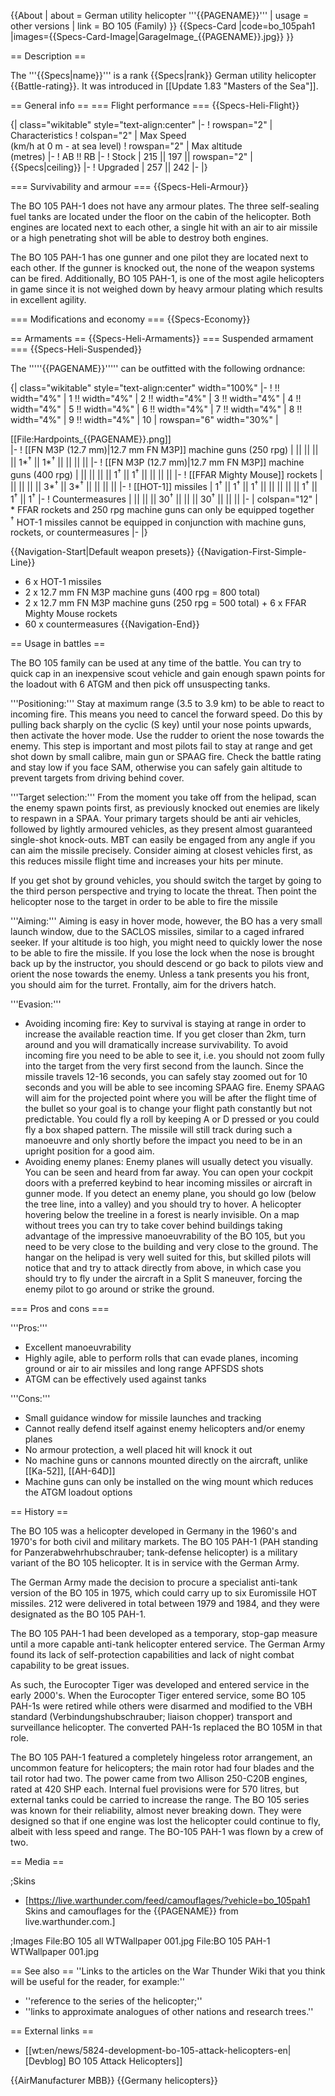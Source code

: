 {{About
| about = German utility helicopter '''{{PAGENAME}}'''
| usage = other versions
| link = BO 105 (Family)
}}
{{Specs-Card
|code=bo_105pah1
|images={{Specs-Card-Image|GarageImage_{{PAGENAME}}.jpg}}
}}

== Description ==
<!-- ''In the description, the first part should be about the history of and the creation and combat usage of the helicopter, as well as its key features. In the second part, tell the reader about the helicopter in the game. Insert a screenshot of the vehicle, so that if the novice player does not remember the vehicle by name, he will immediately understand what kind of vehicle the article is talking about.'' -->
The '''{{Specs|name}}''' is a rank {{Specs|rank}} German utility helicopter {{Battle-rating}}. It was introduced in [[Update 1.83 "Masters of the Sea"]].

== General info ==
=== Flight performance ===
{{Specs-Heli-Flight}}
<!-- ''Describe how the helicopter behaves in the air. Speed, manoeuvrability, acceleration and allowable loads - these are the most important characteristics of the vehicle.'' -->

{| class="wikitable" style="text-align:center"
|-
! rowspan="2" | Characteristics
! colspan="2" | Max Speed<br>(km/h at 0 m - at sea level)
! rowspan="2" | Max altitude<br>(metres)
|-
! AB !! RB
|-
! Stock
| 215 || 197 || rowspan="2" | {{Specs|ceiling}}
|-
! Upgraded
| 257 || 242
|-
|}

=== Survivability and armour ===
{{Specs-Heli-Armour}}
<!-- ''Examine the survivability of the helicopter. Note how vulnerable the structure is and how secure the pilot is, whether the fuel tanks are armoured, etc. Describe the armour, if there is any, and also mention the vulnerability of other critical systems.'' -->

The BO 105 PAH-1 does not have any armour plates. The three self-sealing fuel tanks are located under the floor on the cabin of the helicopter. Both engines are located next to each other, a single hit with an air to air missile or a high penetrating shot will be able to destroy both engines.

The BO 105 PAH-1 has one gunner and one pilot they are located next to each other. If the gunner is knocked out, the none of the weapon systems can be fired. Additionally, BO 105 PAH-1, is one of the most agile helicopters in game since it is not weighed down by heavy armour plating which results in excellent agility.

=== Modifications and economy ===
{{Specs-Economy}}

== Armaments ==
{{Specs-Heli-Armaments}}
=== Suspended armament ===
{{Specs-Heli-Suspended}}
<!-- ''Describe the helicopter's suspended armament: additional cannons under the winglets, any bombs, and rockets. Since any helicopter is essentially only a platform for suspended weaponry, this section is significant and deserves your special attention. If there is no suspended weaponry remove this subsection.'' -->

The '''''{{PAGENAME}}''''' can be outfitted with the following ordnance:

{| class="wikitable" style="text-align:center" width="100%"
|-
! !! width="4%" | 1 !! width="4%" | 2 !! width="4%" | 3 !! width="4%" | 4 !! width="4%" | 5 !! width="4%" | 6 !! width="4%" | 7 !! width="4%" | 8 !! width="4%" | 9 !! width="4%" | 10
| rowspan="6" width="30%" | <div class="ttx-image">[[File:Hardpoints_{{PAGENAME}}.png]]</div>
|-
! [[FN M3P (12.7 mm)|12.7 mm FN M3P]] machine guns (250 rpg)
| || || || || 1*<sup>†</sup> || 1*<sup>†</sup> || || || ||
|-
! [[FN M3P (12.7 mm)|12.7 mm FN M3P]] machine guns (400 rpg)
| || || || || 1<sup>†</sup> || 1<sup>†</sup> || || || ||
|-
! [[FFAR Mighty Mouse]] rockets
| || || || || 3*<sup>†</sup> || 3*<sup>†</sup> || || || ||
|-
! [[HOT-1]] missiles
| 1<sup>†</sup> || 1<sup>†</sup> || 1<sup>†</sup> || || || || || 1<sup>†</sup> || 1<sup>†</sup> || 1<sup>†</sup>
|-
! Countermeasures
| || || || 30<sup>†</sup> || || || 30<sup>†</sup> || || ||
|-
| colspan="12" | * FFAR rockets and 250 rpg machine guns can only be equipped together <br> <sup>†</sup> HOT-1 missiles cannot be equipped in conjunction with machine guns, rockets, or countermeasures
|-
|}

{{Navigation-Start|Default weapon presets}}
{{Navigation-First-Simple-Line}}
* 6 x HOT-1 missiles
* 2 x 12.7 mm FN M3P machine guns (400 rpg = 800 total)
* 2 x 12.7 mm FN M3P machine guns (250 rpg = 500 total) + 6 x FFAR Mighty Mouse rockets
* 60 x countermeasures
{{Navigation-End}}

== Usage in battles ==
<!-- ''Describe the tactics of playing in a helicopter, the features of using the helicopter in a team and advice on tactics. Refrain from creating a "guide" - do not impose a single point of view, but instead, give the reader food for thought. Examine the most dangerous enemies and give recommendations on fighting them. If necessary, note the specifics of the game in different modes (AB, RB, SB).'' -->
The BO 105 family can be used at any time of the battle. You can try to quick cap in an inexpensive scout vehicle and gain enough spawn points for the loadout with 6 ATGM and then pick off unsuspecting tanks.

'''Positioning:''' Stay at maximum range (3.5 to 3.9 km) to be able to react to incoming fire. This means you need to cancel the forward speed. Do this by pulling back sharply on the cyclic (S key) until your nose points upwards, then activate the hover mode. Use the rudder to orient the nose towards the enemy. This step is important and most pilots fail to stay at range and get shot down by small calibre, main gun or SPAAG fire. Check the battle rating and stay low if you face SAM, otherwise you can safely gain altitude to prevent targets from driving behind cover.

'''Target selection:''' From the moment you take off from the helipad, scan the enemy spawn points first, as previously knocked out enemies are likely to respawn in a SPAA. Your primary targets should be anti air vehicles, followed by lightly armoured vehicles, as they present almost guaranteed single-shot knock-outs. MBT can easily be engaged from any angle if you can aim the missile precisely. Consider aiming at closest vehicles first, as this reduces missile flight time and increases your hits per minute.

If you get shot by ground vehicles, you should switch the target by going to the third person perspective and trying to locate the threat. Then point the helicopter nose to the target in order to be able to fire the missile

'''Aiming:''' Aiming is easy in hover mode, however, the BO has a very small launch window, due to the SACLOS missiles, similar to a caged infrared seeker. If your altitude is too high, you might need to quickly lower the nose to be able to fire the missile. If you lose the lock when the nose is brought back up by the instructor, you should descend or go back to pilots view and orient the nose towards the enemy. Unless a tank presents you his front, you should aim for the turret. Frontally, aim for the drivers hatch.

'''Evasion:'''

* Avoiding incoming fire: Key to survival is staying at range in order to increase the available reaction time. If you get closer than 2km, turn around and you will dramatically increase survivability. To avoid incoming fire you need to be able to see it, i.e. you should not zoom fully into the target from the very first second from the launch. Since the missile travels 12-16 seconds, you can safely stay zoomed out for 10 seconds and you will be able to see incoming SPAAG fire. Enemy SPAAG will aim for the projected point where you will be after the flight time of the bullet so your goal is to change your flight path constantly but not predictable. You could fly a roll by keeping A or D pressed or you could fly a box shaped pattern. The missile will still track during such a manoeuvre and only shortly before the impact you need to be in an upright position for a good aim.
* Avoiding enemy planes: Enemy planes will usually detect you visually. You can be seen and heard from far away. You can open your cockpit doors with a preferred keybind to hear incoming missiles or aircraft in gunner mode. If you detect an enemy plane, you should go low (below the tree line, into a valley) and you should try to hover. A helicopter hovering below the treeline in a forest is nearly invisible. On a map without trees you can try to take cover behind buildings taking advantage of the impressive manoeuvrability of the BO 105, but you need to be very close to the building and very close to the ground. The hangar on the helipad is very well suited for this, but skilled pilots will notice that and try to attack directly from above, in which case you should try to fly  under the aircraft in a Split S maneuver, forcing the enemy pilot to go around or strike the ground.

=== Pros and cons ===
<!-- ''Summarise and briefly evaluate the vehicle in terms of its characteristics and combat effectiveness. Mark its pros and cons in the bulleted list. Try not to use more than 6 points for each of the characteristics. Avoid using categorical definitions such as "bad", "good" and the like - use substitutions with softer forms such as "inadequate" and "effective".'' -->

'''Pros:'''

* Excellent manoeuvrability
* Highly agile, able to perform rolls that can evade planes, incoming ground or air to air missiles and long range APFSDS shots
* ATGM can be effectively used against tanks

'''Cons:'''

* Small guidance window for missile launches and tracking
* Cannot really defend itself against enemy helicopters and/or enemy planes
* No armour protection, a well placed hit will knock it out
* No machine guns or cannons mounted directly on the aircraft, unlike [[Ka-52]], [[AH-64D]]
* Machine guns can only be installed on the wing mount which reduces the ATGM loadout options

== History ==
<!-- ''Describe the history of the creation and combat usage of the helicopter in more detail than in the introduction. If the historical reference turns out to be too long, take it to a separate article, taking a link to the article about the vehicle and adding a block "/History" (example: <nowiki>https://wiki.warthunder.com/(Vehicle-name)/History</nowiki>) and add a link to it here using the <code>main</code> template. Be sure to reference text and sources by using <code><nowiki><ref></ref></nowiki></code>, as well as adding them at the end of the article with <code><nowiki><references /></nowiki></code>. This section may also include the vehicle's dev blog entry (if applicable) and the in-game encyclopedia description (under <code><nowiki>=== In-game description ===</nowiki></code>, also if applicable).'' -->

The BO 105 was a helicopter developed in Germany in the 1960's and 1970's for both civil and military markets. The BO 105 PAH-1 (PAH standing for Panzerabwehrhubschrauber; tank-defense helicopter) is a military variant of the BO 105 helicopter. It is in service with the German Army.

The German Army made the decision to procure a specialist anti-tank version of the BO 105 in 1975, which could carry up to six Euromissile HOT missiles. 212 were delivered in total between 1979 and 1984, and they were designated as the BO 105 PAH-1.

The BO 105 PAH-1 had been developed as a temporary, stop-gap measure until a more capable anti-tank helicopter entered service. The German Army found its lack of self-protection capabilities and lack of night combat capability to be great issues.

As such, the Eurocopter Tiger was developed and entered service in the early 2000's. When the Eurocopter Tiger entered service, some BO 105 PAH-1s were retired while others were disarmed and modified to the VBH standard (Verbindungshubschrauber; liaison chopper) transport and surveillance helicopter. The converted PAH-1s replaced the BO 105M in that role.

The BO 105 PAH-1 featured a completely hingeless rotor arrangement, an uncommon feature for helicopters; the main rotor had four blades and the tail rotor had two. The power came from two Allison 250-C20B engines, rated at 420 SHP each. Internal fuel provisions were for 570 litres, but external tanks could be carried to increase the range. The BO 105 series was known for their reliability, almost never breaking down. They were designed so that if one engine was lost the helicopter could continue to fly, albeit with less speed and range. The BO-105 PAH-1 was flown by a crew of two.

== Media ==
<!-- ''Excellent additions to the article would be video guides, screenshots from the game, and photos.'' -->

;Skins

* [https://live.warthunder.com/feed/camouflages/?vehicle=bo_105pah1 Skins and camouflages for the {{PAGENAME}} from live.warthunder.com.]

;Images
<gallery mode="packed" heights="200">
File:BO 105 all WTWallpaper 001.jpg
File:BO 105 PAH-1 WTWallpaper 001.jpg
</gallery>

== See also ==
''Links to the articles on the War Thunder Wiki that you think will be useful for the reader, for example:''

* ''reference to the series of the helicopter;''
* ''links to approximate analogues of other nations and research trees.''

== External links ==
<!-- ''Paste links to sources and external resources, such as:''
* ''topic on the official game forum;''
* ''other literature.'' -->

* [[wt:en/news/5824-development-bo-105-attack-helicopters-en|[Devblog] BO 105 Attack Helicopters]]

{{AirManufacturer MBB}}
{{Germany helicopters}}